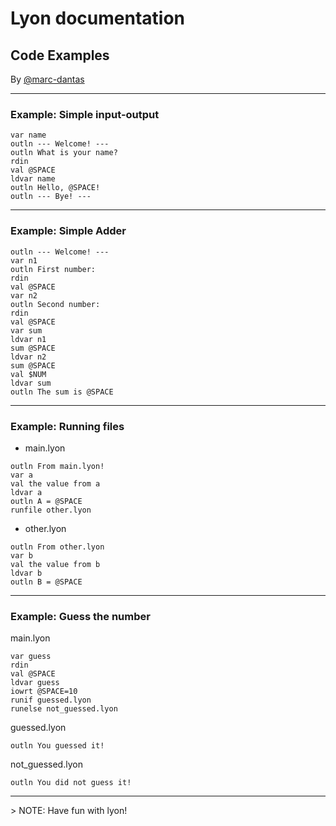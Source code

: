 # Lyon documentation
## Code Examples
By [@marc-dantas](https://github.com/marc-dantas)

<hr>

<h3 id="out">Example: Simple input-output</h3> 

```
var name
outln --- Welcome! ---
outln What is your name?
rdin
val @SPACE
ldvar name
outln Hello, @SPACE!
outln --- Bye! ---
```
</code></pre>

<hr>

### Example: Simple Adder

```
outln --- Welcome! ---
var n1
outln First number: 
rdin 
val @SPACE
var n2
outln Second number:
rdin
val @SPACE
var sum
ldvar n1
sum @SPACE
ldvar n2
sum @SPACE
val $NUM
ldvar sum
outln The sum is @SPACE
```

<hr>

### Example: Running files

- main.lyon
```
outln From main.lyon!
var a
val the value from a
ldvar a
outln A = @SPACE
runfile other.lyon
```

- other.lyon
```
outln From other.lyon
var b
val the value from b
ldvar b
outln B = @SPACE
```

<hr>

### Example: Guess the number

main.lyon
```
var guess
rdin
val @SPACE
ldvar guess
iowrt @SPACE=10
runif guessed.lyon
runelse not_guessed.lyon
```

guessed.lyon
```
outln You guessed it!
```

not_guessed.lyon
```
outln You did not guess it!
```

<hr>
> NOTE: Have fun with lyon!
